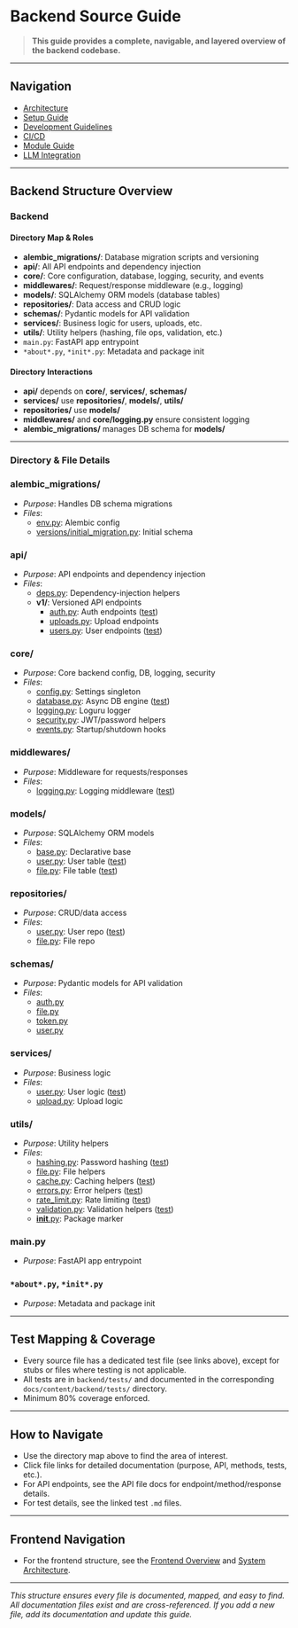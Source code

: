 <!-- docs/backend-source-guide.md  – Backend Gateway -->

# Backend Source Guide

<!-- anchor: running-backend-tests -->

> **This guide provides a complete, navigable, and layered overview of the backend codebase.**

---

## Navigation

- [Architecture](architecture.md)
- [Setup Guide](setup.md)
- [Development Guidelines](dev-guidelines.md)
- [CI/CD](ci-cd.md)
- [Module Guide](module-guide.md)
- [LLM Integration](llm-integration.md)

---

## Backend Structure Overview

### Backend

#### Directory Map & Roles

- **alembic_migrations/**: Database migration scripts and versioning
- **api/**: All API endpoints and dependency injection
- **core/**: Core configuration, database, logging, security, and events
- **middlewares/**: Request/response middleware (e.g., logging)
- **models/**: SQLAlchemy ORM models (database tables)
- **repositories/**: Data access and CRUD logic
- **schemas/**: Pydantic models for API validation
- **services/**: Business logic for users, uploads, etc.
- **utils/**: Utility helpers (hashing, file ops, validation, etc.)
- `main.py`: FastAPI app entrypoint
- `*about*.py`, `*init*.py`: Metadata and package init

#### Directory Interactions

- **api/** depends on **core/**, **services/**, **schemas/**
- **services/** use **repositories/**, **models/**, **utils/**
- **repositories/** use **models/**
- **middlewares/** and **core/logging.py** ensure consistent logging
- **alembic_migrations/** manages DB schema for **models/**

---

### Directory & File Details

### alembic_migrations/

- _Purpose_: Handles DB schema migrations
- _Files_:
  - [env.py](backend/src/alembic/env.py.md): Alembic config
  - [versions/initial_migration.py](backend/src/alembic/versions/initial_migration.md): Initial schema

### api/

- _Purpose_: API endpoints and dependency injection
- _Files_:
  - [deps.py](backend/src/api/deps.py.md): Dependency-injection helpers
  - **v1/**: Versioned API endpoints
    - [auth.py](backend/src/api/v1/auth.py.md): Auth endpoints ([test](backend/tests/api/v1/test_auth.py.md))
    - [uploads.py](backend/src/api/v1/uploads.py.md): Upload endpoints
    - [users.py](backend/src/api/v1/users.py.md): User endpoints ([test](backend/tests/api/v1/test_users.py.md))

### core/

- _Purpose_: Core backend config, DB, logging, security
- _Files_:
  - [config.py](backend/src/core/config.py.md): Settings singleton
  - [database.py](backend/src/core/database.py.md): Async DB engine ([test](backend/tests/core/database_tests.md))
  - [logging.py](backend/src/core/logging.py.md): Loguru logger
  - [security.py](backend/src/core/security.py.md): JWT/password helpers
  - [events.py](backend/src/core/events.md): Startup/shutdown hooks

### middlewares/

- _Purpose_: Middleware for requests/responses
- _Files_:
  - [logging.py](backend/src/middlewares/logging.py.md): Logging middleware ([test](backend/tests/middlewares/test_logging.py.md))

### models/

- _Purpose_: SQLAlchemy ORM models
- _Files_:
  - [base.py](backend/src/models/base.py.md): Declarative base
  - [user.py](backend/src/models/user.py.md): User table ([test](backend/tests/models/test_user.py.md))
  - [file.py](backend/src/models/file.py.md): File table ([test](backend/tests/models/test_file.py.md))

### repositories/

- _Purpose_: CRUD/data access
- _Files_:
  - [user.py](backend/src/repositories/user.py.md): User repo ([test](backend/tests/repositories/test_user.py.md))
  - [file.py](backend/src/repositories/file.py.md): File repo

### schemas/

- _Purpose_: Pydantic models for API validation
- _Files_:
  - [auth.py](backend/src/schemas/auth.py.md)
  - [file.py](backend/src/schemas/file.py.md)
  - [token.py](backend/src/schemas/token.py.md)
  - [user.py](backend/src/schemas/user.py.md)

### services/

- _Purpose_: Business logic
- _Files_:
  - [user.py](backend/src/services/user.py.md): User logic ([test](backend/tests/services/test_user.py.md))
  - [upload.py](backend/src/services/upload.py.md): Upload logic

### utils/

- _Purpose_: Utility helpers
- _Files_:
  - [hashing.py](backend/src/utils/hashing.py.md): Password hashing ([test](backend/tests/utils/test_hashing.py.md))
  - [file.py](backend/src/utils/file.py.md): File helpers
  - [cache.py](backend/src/utils/cache.py.md): Caching helpers ([test](backend/tests/utils/test_cache.py.md))
  - [errors.py](backend/src/utils/errors.py.md): Error helpers ([test](backend/tests/utils/test_errors.py.md))
  - [rate_limit.py](backend/src/utils/rate_limit.py.md): Rate limiting ([test](backend/tests/utils/test_rate_limit.py.md))
  - [validation.py](backend/src/utils/validation.py.md): Validation helpers ([test](backend/tests/utils/test_validation.py.md))
  - [**init**.py](backend/src/utils/__init__.py.md): Package marker

### main.py

- _Purpose_: FastAPI app entrypoint

### `*about*.py`, `*init*.py`

- _Purpose_: Metadata and package init

---

## Test Mapping & Coverage

- Every source file has a dedicated test file (see links above), except for stubs or files where testing is not applicable.
- All tests are in `backend/tests/` and documented in the corresponding `docs/content/backend/tests/` directory.
- Minimum 80% coverage enforced.

---

## How to Navigate

- Use the directory map above to find the area of interest.
- Click file links for detailed documentation (purpose, API, methods, tests, etc.).
- For API endpoints, see the API file docs for endpoint/method/response details.
- For test details, see the linked test `.md` files.

---

## Frontend Navigation

- For the frontend structure, see the [Frontend Overview](frontend/overview.md) and [System Architecture](architecture.md#file--directory-structure-frontend-example).

---

_This structure ensures every file is documented, mapped, and easy to find. All documentation files exist and are cross-referenced. If you add a new file, add its documentation and update this guide._
